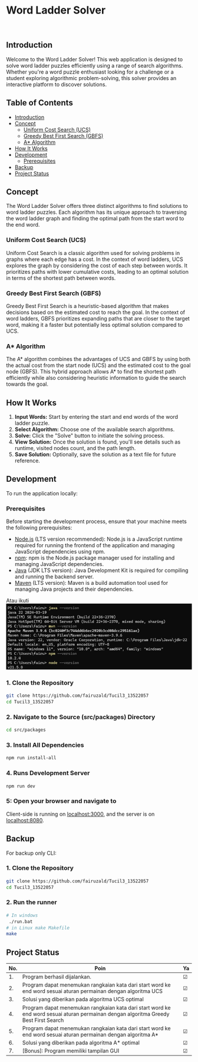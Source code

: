 # Word Ladder Solver

<br/>

## Introduction

Welcome to the Word Ladder Solver! This web application is designed to solve word ladder puzzles efficiently using a range of search algorithms. Whether you're a word puzzle enthusiast looking for a challenge or a student exploring algorithmic problem-solving, this solver provides an interactive platform to discover solutions.

## Table of Contents

- [Introduction](#introduction)
- [Concept](#concept)
  - [Uniform Cost Search (UCS)](#uniform-cost-search-ucs)
  - [Greedy Best First Search (GBFS)](#greedy-best-first-search-gbfs)
  - [A* Algorithm](#a-algorithm)
- [How It Works](#how-it-works)
- [Development](#development)
  - [Prerequisites](#prerequisites)
- [Backup](#backup)
- [Project Status](#project-status)

## Concept

The Word Ladder Solver offers three distinct algorithms to find solutions to word ladder puzzles. Each algorithm has its unique approach to traversing the word ladder graph and finding the optimal path from the start word to the end word.

### Uniform Cost Search (UCS)

Uniform Cost Search is a classic algorithm used for solving problems in graphs where each edge has a cost. In the context of word ladders, UCS explores the graph by considering the cost of each step between words. It prioritizes paths with lower cumulative costs, leading to an optimal solution in terms of the shortest path between words.

### Greedy Best First Search (GBFS)

Greedy Best First Search is a heuristic-based algorithm that makes decisions based on the estimated cost to reach the goal. In the context of word ladders, GBFS prioritizes expanding paths that are closer to the target word, making it a faster but potentially less optimal solution compared to UCS.

### A\* Algorithm

The A* algorithm combines the advantages of UCS and GBFS by using both the actual cost from the start node (UCS) and the estimated cost to the goal node (GBFS). This hybrid approach allows A* to find the shortest path efficiently while also considering heuristic information to guide the search towards the goal.

## How It Works

1. **Input Words:** Start by entering the start and end words of the word ladder puzzle.
2. **Select Algorithm:** Choose one of the available search algorithms.
3. **Solve:** Click the "Solve" button to initiate the solving process.
4. **View Solution:** Once the solution is found, you'll see details such as runtime, visited nodes count, and the path length.
5. **Save Solution:** Optionally, save the solution as a text file for future reference.

## Development

To run the application locally:

### Prerequisites

Before starting the development process, ensure that your machine meets the following prerequisites:

- [Node.js](https://nodejs.org/) (LTS version recommended): Node.js is a JavaScript runtime required for running the frontend of the application and managing JavaScript dependencies using npm.
- [npm](https://www.npmjs.com/): npm is the Node.js package manager used for installing and managing JavaScript dependencies.
- [Java](https://www.java.com/en/) (JDK LTS version): Java Development Kit is required for compiling and running the backend server.
- [Maven](https://maven.apache.org/) (LTS version): Maven is a build automation tool used for managing Java projects and their dependencies.

Atau ikuti
![Screenshot](./screenshot.png)


### 1. Clone the Repository

```bash
git clone https://github.com/fairuzald/Tucil3_13522057
cd Tucil3_13522057
```

### 2. Navigate to the Source (src/packages) Directory

```bash
cd src/packages

```

### 3. Install All Dependencies

```bash
npm run install-all
```

### 4. Runs Development Server

```bash
npm run dev
```

### 5: Open your browser and navigate to

Client-side is running on [localhost:3000](http://localhost:3000), and the server is on [localhost:8080](http://localhost:8080).

## Backup

For backup only CLI:

### 1. Clone the Repository

```bash
git clone https://github.com/fairuzald/Tucil3_13522057
cd Tucil3_13522057
```

### 2. Run the runner

```bash
# In windows
 ./run.bat
# in Linux make Makefile
make
```

## Project Status

| No. | Poin | Ya |
|-----|------|---------|
| 1.  | Program berhasil dijalankan. | &#9745; |
| 2.  | Program dapat menemukan rangkaian kata dari start word ke end word sesuai aturan permainan dengan algoritma UCS | &#9745; |
| 3.  | Solusi yang diberikan pada algoritma UCS optimal | &#9745; |
| 4.  | Program dapat menemukan rangkaian kata dari start word ke end word sesuai aturan permainan dengan algoritma Greedy Best First Search | &#9745; |
| 5.  | Program dapat menemukan rangkaian kata dari start word ke end word sesuai aturan permainan dengan algoritma A* | &#9745; |
| 6.  | Solusi yang diberikan pada algoritma A* optimal | &#9745; |
| 7.  | [Bonus]: Program memiliki tampilan GUI | &#9745; |
